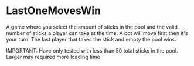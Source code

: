 # LastOneMovesWin

A game where you select the amount of sticks in the pool and the valid number of sticks a player can take at the time. A bot will move first then it's your turn. The last player that takes the stick and empty the pool wins.


IMPORTANT: Have only tested with less than 50 total sticks in the pool. Larger may required more loading time
